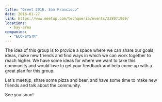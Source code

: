 ```yaml
---
title: "Greet 2016, San Francisco"
date: 2016-01-27
link: https://www.meetup.com/techqueria/events/228071909/
locations:
  - bay-area
companies:
  - "ECO-SYSTM"
---
```


The idea of this group is to provide a space where we can share our goals, ideas, make new friends and find ways in which we can work together to reach higher. We have some ideas for where we want to take this community and would love to get your feedback and help come up with a great plan for this group.

Let's meetup, share some pizza and beer, and have some time to make new friends and talk about the community.

See you soon!
